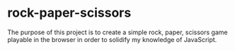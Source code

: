 # rock-paper-scissors

The purpose of this project is to create a simple rock, paper,
scissors game playable in the browser in order to solidify my 
knowledge of JavaScript.